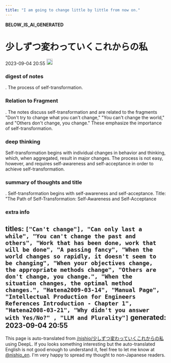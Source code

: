 ```yaml
---
title: "I am going to change little by little from now on."
---
```


__BELOW_IS_AI_GENERATED__
# 少しずつ変わっていくこれからの私
 2023-09-04 20:55 <img src='https://scrapbox.io/api/pages/nishio-en/omni/icon' alt='omni.icon' height="19.5"/>
### digest of notes
.
The process of self-transformation.

### Relation to Fragment
.
The notes discuss self-transformation and are related to the fragments "Don't try to change what you can't change," "You can't change the world," and "Others don't change, you change." These emphasize the importance of self-transformation.

### deep thinking
Self-transformation begins with individual changes in behavior and thinking, which, when aggregated, result in major changes. The process is not easy, however, and requires self-awareness and self-acceptance in order to achieve self-transformation.

### summary of thoughts and title
.
Self-transformation begins with self-awareness and self-acceptance.
Title: "The Path of Self-Transformation: Self-Awareness and Self-Acceptance

### extra info
titles: `["Can't change"], "Can only last a while", "You can't change the past and others", "Work that has been done, work that will be done", "A passing fancy", "When the world changes so rapidly, it doesn't seem to be changing", "When your objectives change, the appropriate methods change", "Others are don't change, you change.", "When the situation changes, the optimal method changes.", "Hatena2009-03-14", "Manual Page", "Intellectual Production for Engineers References Introduction - Chapter 1", "Hatena2008-03-21", "Why didn't you answer with Yes/No?" , "LLM and Plurality"]`
generated: 2023-09-04 20:55
---
This page is auto-translated from [/nishio/少しずつ変わっていくこれからの私](https://scrapbox.io/nishio/少しずつ変わっていくこれからの私) using DeepL. If you looks something interesting but the auto-translated English is not good enough to understand it, feel free to let me know at [@nishio_en](https://twitter.com/nishio_en). I'm very happy to spread my thought to non-Japanese readers.